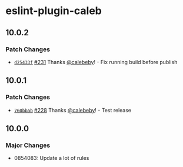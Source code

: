 # eslint-plugin-caleb

## 10.0.2

### Patch Changes

- [`d25433f`](https://github.com/calebeby/eslint-config/commit/d25433f81533761ae5dfcba8e6eb858149c7abda) [#231](https://github.com/calebeby/eslint-config/pull/231) Thanks [@calebeby](https://github.com/calebeby)! - Fix running build before publish

## 10.0.1

### Patch Changes

- [`760bbab`](https://github.com/calebeby/eslint-config/commit/760bbabcb7c7a73111dbffc361232e9cec3e656a) [#228](https://github.com/calebeby/eslint-config/pull/228) Thanks [@calebeby](https://github.com/calebeby)! - Test release

## 10.0.0

### Major Changes

- 0854083: Update a lot of rules
